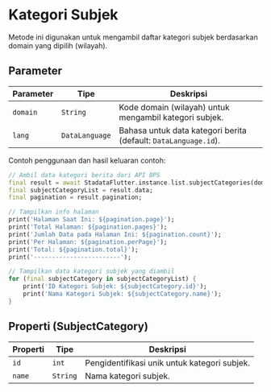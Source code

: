 # Kategori Subjek

Metode ini digunakan untuk mengambil daftar kategori subjek berdasarkan domain yang dipilih (wilayah).

## Parameter

| Parameter | Tipe           | Deskripsi                                                       |
| --------- | -------------- | --------------------------------------------------------------- |
| `domain`  | `String`       | Kode domain (wilayah) untuk mengambil kategori subjek.          |
| `lang`    | `DataLanguage` | Bahasa untuk data kategori berita (default: `DataLanguage.id`). |

Contoh penggunaan dan hasil keluaran contoh:

```dart
// Ambil data kategori berita dari API BPS
final result = await StadataFlutter.instance.list.subjectCategories(domain: '7200');
final subjectCategoryList = result.data;
final pagination = result.pagination;

// Tampilkan info halaman
print('Halaman Saat Ini: ${pagination.page}');
print('Total Halaman: ${pagination.pages}');
print('Jumlah Data pada Halaman Ini: ${pagination.count}');
print('Per Halaman: ${pagination.perPage}');
print('Total: ${pagination.total}');
print('------------------------');

// Tampilkan data kategori subjek yang diambil
for (final subjectCategory in subjectCategoryList) {
    print('ID Kategori Subjek: ${subjectCategory.id}');
    print('Nama Kategori Subjek: ${subjectCategory.name}');
}
```

## Properti (SubjectCategory)

| Properti | Tipe     | Deskripsi                                    |
| -------- | -------- | -------------------------------------------- |
| `id`     | `int`    | Pengidentifikasi unik untuk kategori subjek. |
| `name`   | `String` | Nama kategori subjek.                        |
